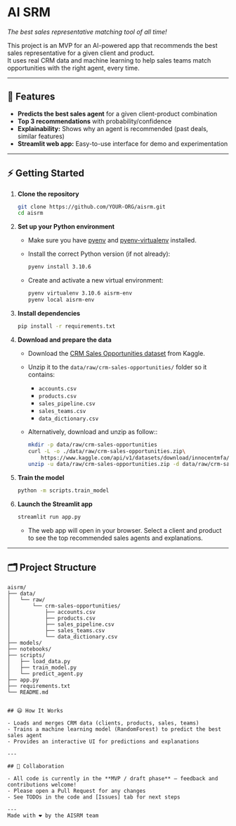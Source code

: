 # AI SRM

_The best sales representative matching tool of all time!_

This project is an MVP for an AI-powered app that recommends the best sales representative for a given client and product.  
It uses real CRM data and machine learning to help sales teams match opportunities with the right agent, every time.

---

## 🚀 Features

- **Predicts the best sales agent** for a given client-product combination
- **Top 3 recommendations** with probability/confidence
- **Explainability:** Shows why an agent is recommended (past deals, similar features)
- **Streamlit web app:** Easy-to-use interface for demo and experimentation

---

## ⚡️ Getting Started

1. **Clone the repository**

    ```bash
    git clone https://github.com/YOUR-ORG/aisrm.git
    cd aisrm
    ```

2. **Set up your Python environment**

    - Make sure you have [pyenv](https://github.com/pyenv/pyenv) and [pyenv-virtualenv](https://github.com/pyenv/pyenv-virtualenv) installed.
    - Install the correct Python version (if not already):

        ```bash
        pyenv install 3.10.6
        ```

    - Create and activate a new virtual environment:

        ```bash
        pyenv virtualenv 3.10.6 aisrm-env
        pyenv local aisrm-env
        ```

3. **Install dependencies**

    ```bash
    pip install -r requirements.txt
    ```

4. **Download and prepare the data**

    - Download the [CRM Sales Opportunities dataset](https://www.kaggle.com/datasets/innocentmfa/crm-sales-opportunities) from Kaggle.
    - Unzip it to the `data/raw/crm-sales-opportunities/` folder so it contains:

        - `accounts.csv`
        - `products.csv`
        - `sales_pipeline.csv`
        - `sales_teams.csv`
        - `data_dictionary.csv`

    - Alternatively, download and unzip as follow:: 
        ```bash
        mkdir -p data/raw/crm-sales-opportunities
        curl -L -o ./data/raw/crm-sales-opportunities.zip\
            https://www.kaggle.com/api/v1/datasets/download/innocentmfa/crm-sales-opportunities
        unzip -u data/raw/crm-sales-opportunities.zip -d data/raw/crm-sales-opportunities 
        ```


5. **Train the model**

    ```bash
    python -m scripts.train_model
    ```

6. **Launch the Streamlit app**

    ```bash
    streamlit run app.py
    ```

    - The web app will open in your browser. Select a client and product to see the top recommended sales agents and explanations.

---

## 🗂️ Project Structure

```text
aisrm/
├── data/
│   └── raw/
│       └── crm-sales-opportunities/
│           ├── accounts.csv
│           ├── products.csv
│           ├── sales_pipeline.csv
│           ├── sales_teams.csv
│           └── data_dictionary.csv
├── models/
├── notebooks/
├── scripts/
│   ├── load_data.py
│   ├── train_model.py
│   └── predict_agent.py
├── app.py
├── requirements.txt
└── README.md


## 😃 How It Works

- Loads and merges CRM data (clients, products, sales, teams)
- Trains a machine learning model (RandomForest) to predict the best sales agent
- Provides an interactive UI for predictions and explanations

---

## 🤝 Collaboration

- All code is currently in the **MVP / draft phase** — feedback and contributions welcome!
- Please open a Pull Request for any changes
- See TODOs in the code and [Issues] tab for next steps

---
Made with ❤️ by the AISRM team
